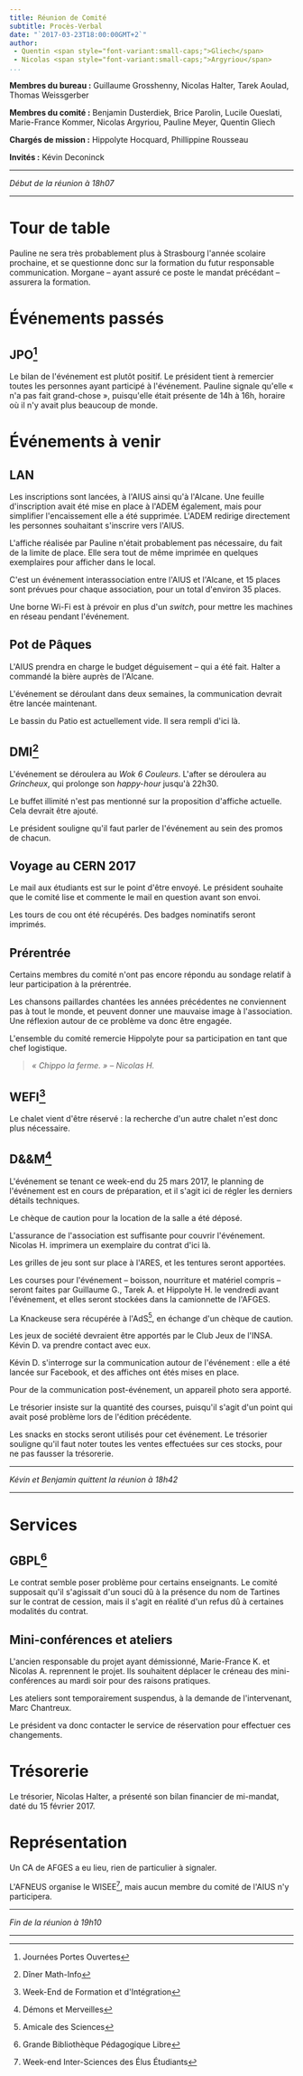 ```yaml
---
title: Réunion de Comité
subtitle: Procès-Verbal
date: "`2017-03-23T18:00:00GMT+2`"
author:
 - Quentin <span style="font-variant:small-caps;">Gliech</span>
 - Nicolas <span style="font-variant:small-caps;">Argyriou</span>
...
```


**Membres du bureau :**
Guillaume Grosshenny,
Nicolas Halter,
Tarek Aoulad,
Thomas Weissgerber

**Membres du comité :**
Benjamin Dusterdiek,
Brice Parolin,
Lucile Oueslati,
Marie-France Kommer,
Nicolas Argyriou,
Pauline Meyer,
Quentin Gliech

**Chargés de mission :**
Hippolyte Hocquard,
Phillippine Rousseau

**Invités :**
Kévin Deconinck

* * *

*Début de la réunion à 18h07*

* * *

# Tour de table

Pauline ne sera très probablement plus à Strasbourg l'année scolaire prochaine, et se questionne donc sur la formation du futur responsable communication.
Morgane – ayant assuré ce poste le mandat précédant – assurera la formation.

# Événements passés

## JPO[^JPO]

[^JPO]: Journées Portes Ouvertes

Le bilan de l'événement est plutôt positif.
Le président tient à remercier toutes les personnes ayant participé à l'événement.
Pauline signale qu'elle « n'a pas fait grand-chose », puisqu'elle était présente de 14h à 16h, horaire où il n'y avait plus beaucoup de monde.

# Événements à venir

## LAN

Les inscriptions sont lancées, à l'AIUS ainsi qu'à l'Alcane.
Une feuille d'inscription avait été mise en place à l'ADEM également, mais pour simplifier l'encaissement elle a été supprimée.
L'ADEM redirige directement les personnes souhaitant s'inscrire vers l'AIUS.

L'affiche réalisée par Pauline n'était probablement pas nécessaire, du fait de la limite de place.
Elle sera tout de même imprimée en quelques exemplaires pour afficher dans le local.

C'est un événement interassociation entre l'AIUS et l'Alcane, et 15 places sont prévues pour chaque association, pour un total d'environ 35 places.

Une borne Wi-Fi est à prévoir en plus d'un *switch*, pour mettre les machines en réseau pendant l'événement.

## Pot de Pâques

L'AIUS prendra en charge le budget déguisement – qui a été fait.
Halter a commandé la bière auprès de l'Alcane.

L'événement se déroulant dans deux semaines, la communication devrait être lancée maintenant.

Le bassin du Patio est actuellement vide.
Il sera rempli d'ici là.

## DMI[^DMI]

[^DMI]: Dîner Math-Info

L'événement se déroulera au *Wok 6 Couleurs*.
L'after se déroulera au *Grincheux*, qui prolonge son *happy-hour* jusqu'à 22h30.

Le buffet illimité n'est pas mentionné sur la proposition d'affiche actuelle.
Cela devrait être ajouté.

Le président souligne qu'il faut parler de l'événement au sein des promos de chacun.

## Voyage au CERN 2017

Le mail aux étudiants est sur le point d'être envoyé.
Le président souhaite que le comité lise et commente le mail en question avant son envoi.

Les tours de cou ont été récupérés.
Des badges nominatifs seront imprimés.

## Prérentrée

Certains membres du comité n'ont pas encore répondu au sondage relatif à leur participation à la prérentrée.

Les chansons paillardes chantées les années précédentes ne conviennent pas à tout le monde, et peuvent donner une mauvaise image à l'association.
Une réflexion autour de ce problème va donc être engagée.

L'ensemble du comité remercie Hippolyte pour sa participation en tant que chef logistique.

> *« Chippo la ferme. » – Nicolas H.*

## WEFI[^WEFI]

[^WEFI]: Week-End de Formation et d'Intégration

Le chalet vient d'être réservé : la recherche d'un autre chalet n'est donc plus nécessaire.

## D&&M[^DM]

[^DM]: Démons et Merveilles

L'événement se tenant ce week-end du 25 mars 2017, le planning de l'événement est en cours de préparation, et il s'agit ici de régler les derniers détails techniques.

Le chèque de caution pour la location de la salle a été déposé.

L'assurance de l'association est suffisante pour couvrir l'événement.
Nicolas H. imprimera un exemplaire du contrat d'ici là.

Les grilles de jeu sont sur place à l'ARES, et les tentures seront apportées.

Les courses pour l'événement – boisson, nourriture et matériel compris – seront faites par Guillaume G., Tarek A. et Hippolyte H. le vendredi avant l'événement, et elles seront stockées dans la camionnette de l'AFGES.

La Knackeuse sera récupérée à l'AdS[^ADS], en échange d'un chèque de caution.

Les jeux de société devraient être apportés par le Club Jeux de l'INSA.
Kévin D. va prendre contact avec eux.

Kévin D. s'interroge sur la communication autour de l'événement : elle a été lancée sur Facebook, et des affiches ont étés mises en place.

Pour de la communication post-événement, un appareil photo sera apporté.

Le trésorier insiste sur la quantité des courses, puisqu'il s'agit d'un point qui avait posé problème lors de l'édition précédente.

Les snacks en stocks seront utilisés pour cet événement.
Le trésorier souligne qu'il faut noter toutes les ventes effectuées sur ces stocks, pour ne pas fausser la trésorerie.


[^ADS]: Amicale des Sciences

* * *

*Kévin et Benjamin quittent la réunion à 18h42*

* * *

# Services

## GBPL[^GBPL]

[^GBPL]: Grande Bibliothèque Pédagogique Libre

Le contrat semble poser problème pour certains enseignants.
Le comité supposait qu'il s'agissait d'un souci dû à la présence du nom de Tartines sur le contrat de cession, mais il s'agit en réalité d'un refus dû à certaines modalités du contrat.

## Mini-conférences et ateliers

L'ancien responsable du projet ayant démissionné, Marie-France K. et Nicolas A. reprennent le projet.
Ils souhaitent déplacer le créneau des mini-conférences au mardi soir pour des raisons pratiques.

Les ateliers sont temporairement suspendus, à la demande de l'intervenant, Marc Chantreux.

Le président va donc contacter le service de réservation pour effectuer ces changements.

# Trésorerie

Le trésorier, Nicolas Halter, a présenté son bilan financier de mi-mandat, daté du 15 février 2017.

# Représentation

Un CA de AFGES a eu lieu, rien de particulier à signaler.

L'AFNEUS organise le WISEE[^WISEE], mais aucun membre du comité de l'AIUS n'y participera.

[^WISEE]: Week-end Inter-Sciences des Élus Étudiants

* * *

*Fin de la réunion à 19h10*

* * *
